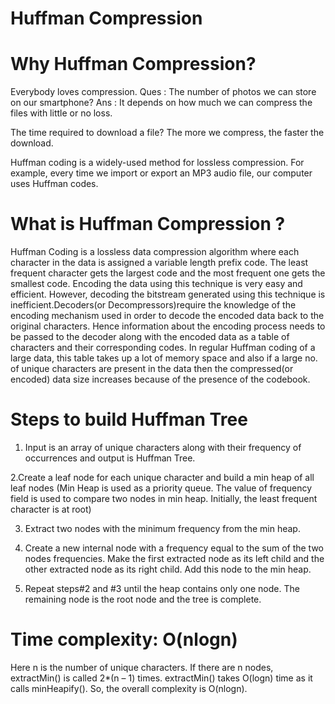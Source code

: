 # Huffman Compression

# Why Huffman Compression?
Everybody loves compression. 
Ques : The number of photos we can store on our smartphone? 
Ans : It depends on how much we can compress the files with little or no loss. 

The time required to download a file? The more we compress, the faster the download. 

Huffman coding is a widely-used method for lossless compression. 
For example, every time we import or export an MP3 audio file, our computer uses Huffman codes.

# What is Huffman Compression ?
Huffman Coding is a lossless data compression algorithm where each character in the data is assigned a variable length prefix code. The least frequent character gets the largest code and the most frequent one gets the smallest code. 
Encoding the data using this technique is very easy and efficient. 
However, decoding the bitstream generated using this technique is inefficient.Decoders(or Decompressors)require the knowledge of the encoding mechanism used in order to decode the encoded data back to the original characters. Hence information about the encoding process needs to be passed to the decoder along with the encoded data as a table of characters and their corresponding codes. In regular Huffman coding of a large data, this table takes up a lot of memory space and also if a large no. of unique characters are present in the data then the compressed(or encoded) data size increases because of the presence of the codebook.

# Steps to build Huffman Tree
1. Input is an array of unique characters along with their frequency of occurrences and output is Huffman Tree. 

2.Create a leaf node for each unique character and build a min heap of all leaf nodes (Min Heap is used as a priority queue. The value of frequency field is used to compare two nodes in min heap. Initially, the least frequent character is at root)

3. Extract two nodes with the minimum frequency from the min heap.
 
4. Create a new internal node with a frequency equal to the sum of the two nodes frequencies. Make the first extracted node as its left child and the other extracted node as its right child. Add this node to the min heap.
5. Repeat steps#2 and #3 until the heap contains only one node. The remaining node is the root node and the tree is complete.

# Time complexity: O(nlogn) 
Here n is the number of unique characters. If there are n nodes, extractMin() is called 2*(n – 1) times. extractMin() takes O(logn) time as it calls minHeapify(). So, the overall complexity is O(nlogn).
